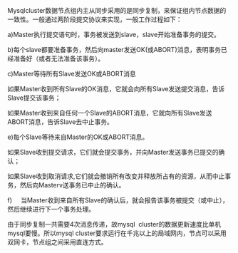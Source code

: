 Mysqlcluster数据节点组内主从同步采用的是同步复制，来保证组内节点数据的一致性。一般通过两阶段提交协议来实现，一般工作过程如下：

a\)Master执行提交语句时，事务被发送到slave，slave开始准备事务的提交。

b\)每个slave都要准备事务，然后向master发送OK\(或ABORT\)消息，表明事务已经准备好（或者无法准备该事务）。

c\)Master等待所有Slave发送OK或ABORT消息

如果Master收到所有Slave的OK消息，它就会向所有Slave发送提交消息，告诉Slave提交该事务；

如果Master收到来自任何一个Slave的ABORT消息，它就向所有Slave发送ABORT消息，告诉Slave去中止事务。

e\)每个Slave等待来自Master的OK或ABORT消息。

如果Slave收到提交请求，它们就会提交事务，并向Master发送事务已提交的确认；

如果Slave收到取消请求,它们就会撤销所有改变并释放所占有的资源，从而中止事务，然后向Masterv送事务已中止的确认。

f\)     当Master收到来自所有Slave的确认后，就会报告该事务被提交（或中止），然后继续进行下一个事务处理。

由于同步复制一共需要4次消息传递，故mysql  cluster的数据更新速度比单机mysql要慢。所以mysql cluster要求运行在千兆以上的局域网内，节点可以采用双网卡，节点组之间采用直连方式。

